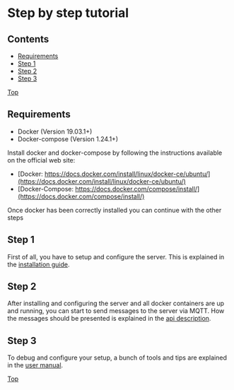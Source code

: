 # Step by step tutorial

## Contents

- [Requirements](#requirements)
- [Step 1](#step1)
- [Step 2](#step2)
- [Step 3](#step3)

[Top](#top)

## Requirements

- Docker (Version 19.03.1+)
- Docker-compose (Version 1.24.1+)

Install docker and docker-compose by following the instructions available on the official web site:

- [Docker: https://docs.docker.com/install/linux/docker-ce/ubuntu/](https://docs.docker.com/install/linux/docker-ce/ubuntu/)
- [Docker-Compose: https://docs.docker.com/compose/install/](https://docs.docker.com/compose/install/)

Once docker has been correctly installed you can continue with the other steps

## Step 1

First of all, you have to setup and configure the server. This is explained in the [installation guide](installationguide.md).

## Step 2

After installing and configuring the server and all docker containers are up and running, you can start to send messages to the server via MQTT. How the messages should be presented is explained in the [api description](api.md).

## Step 3

To debug and configure your setup, a bunch of tools and tips are explained in the [user manual](usermanual.md).

[Top](#top)
